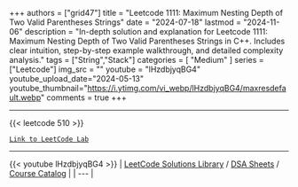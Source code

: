 
+++
authors = ["grid47"]
title = "Leetcode 1111: Maximum Nesting Depth of Two Valid Parentheses Strings"
date = "2024-07-18"
lastmod = "2024-11-06"
description = "In-depth solution and explanation for Leetcode 1111: Maximum Nesting Depth of Two Valid Parentheses Strings in C++. Includes clear intuition, step-by-step example walkthrough, and detailed complexity analysis."
tags = ["String","Stack"]
categories = [
    "Medium"
]
series = ["Leetcode"]
img_src = ""
youtube = "lHzdbjyqBG4"
youtube_upload_date="2024-05-13"
youtube_thumbnail="https://i.ytimg.com/vi_webp/lHzdbjyqBG4/maxresdefault.webp"
comments = true
+++



---
{{< leetcode 510 >}}

[`Link to LeetCode Lab`](https://leetcode.com/problems/maximum-nesting-depth-of-two-valid-parentheses-strings/description/)

---
{{< youtube lHzdbjyqBG4 >}}
| [LeetCode Solutions Library](https://grid47.xyz/leetcode/) / [DSA Sheets](https://grid47.xyz/sheets/) / [Course Catalog](https://grid47.xyz/courses/) |
| --- |

